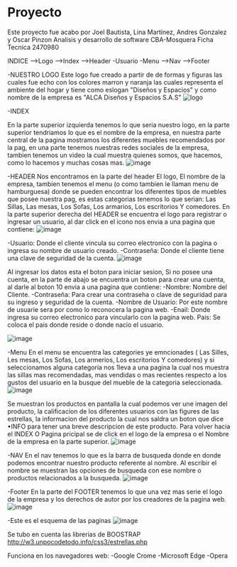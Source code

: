 # Proyecto
Este proyecto fue acabo por Joel Bautista, Lina Martínez, Andres Gonzalez y Oscar Pinzon 
Analisis y desarrollo de software
CBA-Mosquera
Ficha Tecnica 2470980

INDICE
-->Logo
-->Index
-->Header
-Usuario
-Menu
-->Nav
-->Footer

-NUESTRO LOGO
Este logo fue creado a partir de de formas y figuras las cuales fue echo con los colores marron y naranja las cuales representa el ambiente del hogar y tiene como
eslogan "Diseños y Espacios" y como nombre de la empresa es "ALCA Diseños y Espacios S.A.S"
![logo](https://user-images.githubusercontent.com/103970600/164083713-bace310a-3af7-4bca-860f-4d2910e840b0.jpg)

-INDEX

En la parte superior izquierda tenemos lo que seria nuestro logo, en la parte superior tendriamos lo que es el nombre de la empresa, en nuestra parte central de la
pagina mostramos los diferentes muebles recomendados por la pag, en una parte tenemos nuestras redes sociales de la empresa, tambien tenemos un video la cual muestra
quienes somos, que hacemos, como lo hacemos y muchas cosas mas.
![image](https://user-images.githubusercontent.com/103970600/163931605-bfe0ace4-7411-49d0-bd11-b7a839faeba1.png)


-HEADER
Nos encontramos en la parte del header El logo, El nombre de la empresa, tambien tenemos el menu (o como tambien le llaman menu de hamburguesa) donde se pueden
encontrar los diferentes tipos de muebles que posee nuestra pag, es estas categorias tenemos lo que serian: Las Sillas, Las mesas, Los Sofas, Los armarios, Los
escritorios Y comedores. En la parte superior derecha del HEADER se encuentra el logo para registrar o ingresar un usuario, al dar click en el icono nos envia a una
pagina que contiene:
![image](https://user-images.githubusercontent.com/103970600/164287715-bcab81a8-6f8b-47fb-b988-1d63b0bd1ea5.png)

-Usuario: Donde el cliente vincula su correo electronico con la pagina o ingresa su nombre de usuario creado.
-Contraseña: Donde el cliente tiene una clave de seguridad de la cuenta.
![image](https://user-images.githubusercontent.com/103970600/164288040-32c62d98-3bfc-4a32-a303-33b47598f233.png)


Al ingresar los datos esta el boton para iniciar sesion, Si no posee una cuenta, en la parte de abajo se encuentra un boton para crear una cuenta, al darle al boton 10
envia a una pagina que contiene:
-Nombre: Nombre del Cliente.
 -Contraseña: Para crear una contraseha o clave de seguridad para su ingreso y seguridad de la cuenta.
-Nombre de Usuario: Por este nombre de usuarie sera por como lo reconocera la pagina web.
-Enail: Donde ingresa su correo electronico para vincularlo con la pagina web.
Pais: Se coloca el pais donde reside o donde nacio el usuario.

![image](https://user-images.githubusercontent.com/103970600/164288212-ce4ddb2d-c92d-4561-a1ce-1e0fa5be058b.png)


-Menu
En el menu se encuentra las categories ye emncionades ( Las Silles, Les mesas, Los Sofas, Los armerios, Los escritorios Y comedores) y si seleccionamos alguna
categoria nos 1leva a una pagina la cual nos muestra las sillas mas recomendadas, mas vendidas o mas recientes respecto a los gustos del usuario en la busque del
mueble de la categoria seleccionada.
![image](https://user-images.githubusercontent.com/103970600/164288433-d7d89f5f-f89c-4cb0-8af4-51d4a034cebc.png)


Se muestran los productos en pantalla la cual podemos ver une imagen del producto, la calificacion de los diferentes usuarios con las figures de las estrellas, la
informacion del producto la cual nos saldra un boton que dice •INFO para tener una breve descripcion de este producto.
Para volver hacia el INDEX O Pagina pricipal se de click en el logo de la empresa o el Nombre de la empresa en la parte superior.
![image](https://user-images.githubusercontent.com/103970600/164288539-220d4dfb-8b89-4406-a6dc-c7e8232b85e5.png)

-NAV
En el nav tenemos lo que es la barra de busqueda donde en donde podemos encontrar nuestro producto referente al nombre. Al escribir el nombre se muestran las opciones
de busqueda con ese nombre o productos relacionados a la busqueda.
![image](https://user-images.githubusercontent.com/103970600/164288786-1a1f5da4-3ece-4407-8f91-f129928ea04e.png)

-Footer
En la parte del FOOTER tenemos lo que una vez mas serie el logo de la empresa y los derechos de autor por los creadores de la pagina web.
![image](https://user-images.githubusercontent.com/103970600/164288857-77732766-4a34-4108-8eea-7b985dc246b9.png)


-Este es el esquema de las paginas
![image](https://user-images.githubusercontent.com/103970600/165553430-ddb1bca4-be11-4991-8150-cb67c18089af.png)

 
 Se tubo en cuenta las librerias de BOOSTRAP
 http://w3.unpocodetodo.info/css3/estrellas.php
 
 Funciona en los navegadores web:
 -Google Crome
 -Microsoft Edge
 -Opera
